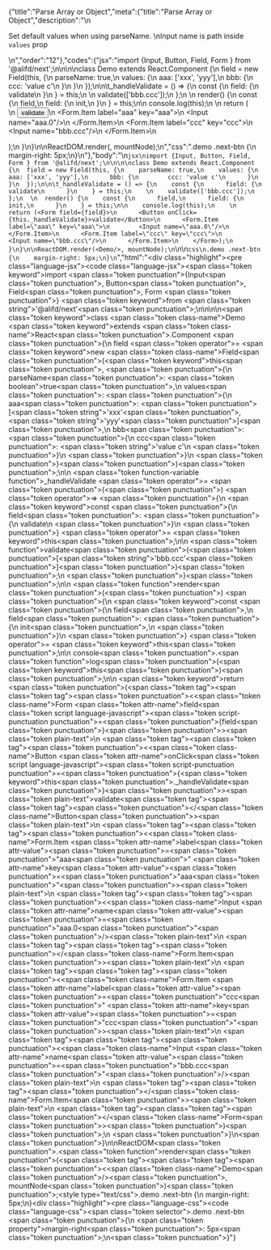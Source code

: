 {"title":"Parse Array or Object","meta":{"title":"Parse Array or Object","description":"\n<p>Set default values when using parseName. \nInput name is path inside <code>values</code> prop</p>\n","order":"12"},"codes":{"jsx":"import {Input, Button, Field, Form } from '@alifd/next';\n\n\n\nclass Demo extends React.Component {\n  field = new Field(this, {\n    parseName: true,\n    values: {\n      aaa: ['xxx', 'yyy'],\n      bbb: {\n        ccc: 'value c'\n      }\n    }\n  });\n\n\t_handleValidate = () => {\n    const {\n      field: {\n        validate\n      }\n    } = this;\n    \n    validate(['bbb.ccc']);\n  };\n  \n  render() {\n    const {\n      field,\n      field: {\n        init,\n      }\n    } = this;\n\n    console.log(this);\n    \n    return (<Form field={field}>\n      <Button onClick={this._handleValidate}>validate</Button>\n      <Form.Item label=\"aaa\" key=\"aaa\">\n        <Input name=\"aaa.0\"/>\n      </Form.Item>\n      <Form.Item label=\"ccc\" key=\"ccc\">\n        <Input name=\"bbb.ccc\"/>\n      </Form.Item>\n    </Form>);\n  }\n}\n\nReactDOM.render(<Demo/>, mountNode);\n","css":".demo .next-btn {\n    margin-right: 5px;\n}\n"},"body":"\n````jsx\nimport {Input, Button, Field, Form } from '@alifd/next';\n\n\n\nclass Demo extends React.Component {\n  field = new Field(this, {\n    parseName: true,\n    values: {\n      aaa: ['xxx', 'yyy'],\n      bbb: {\n        ccc: 'value c'\n      }\n    }\n  });\n\n\t_handleValidate = () => {\n    const {\n      field: {\n        validate\n      }\n    } = this;\n    \n    validate(['bbb.ccc']);\n  };\n  \n  render() {\n    const {\n      field,\n      field: {\n        init,\n      }\n    } = this;\n\n    console.log(this);\n    \n    return (<Form field={field}>\n      <Button onClick={this._handleValidate}>validate</Button>\n      <Form.Item label=\"aaa\" key=\"aaa\">\n        <Input name=\"aaa.0\"/>\n      </Form.Item>\n      <Form.Item label=\"ccc\" key=\"ccc\">\n        <Input name=\"bbb.ccc\"/>\n      </Form.Item>\n    </Form>);\n  }\n}\n\nReactDOM.render(<Demo/>, mountNode);\n````\n\n````css\n.demo .next-btn {\n    margin-right: 5px;\n}\n````","html":"<script>(function(){'use strict';\n\nvar _createClass = function () { function defineProperties(target, props) { for (var i = 0; i < props.length; i++) { var descriptor = props[i]; descriptor.enumerable = descriptor.enumerable || false; descriptor.configurable = true; if (\"value\" in descriptor) descriptor.writable = true; Object.defineProperty(target, descriptor.key, descriptor); } } return function (Constructor, protoProps, staticProps) { if (protoProps) defineProperties(Constructor.prototype, protoProps); if (staticProps) defineProperties(Constructor, staticProps); return Constructor; }; }();\n\nvar _next = require('@alifd/next');\n\nfunction _classCallCheck(instance, Constructor) { if (!(instance instanceof Constructor)) { throw new TypeError(\"Cannot call a class as a function\"); } }\n\nfunction _possibleConstructorReturn(self, call) { if (!self) { throw new ReferenceError(\"this hasn't been initialised - super() hasn't been called\"); } return call && (typeof call === \"object\" || typeof call === \"function\") ? call : self; }\n\nfunction _inherits(subClass, superClass) { if (typeof superClass !== \"function\" && superClass !== null) { throw new TypeError(\"Super expression must either be null or a function, not \" + typeof superClass); } subClass.prototype = Object.create(superClass && superClass.prototype, { constructor: { value: subClass, enumerable: false, writable: true, configurable: true } }); if (superClass) Object.setPrototypeOf ? Object.setPrototypeOf(subClass, superClass) : subClass.__proto__ = superClass; }\n\nvar Demo = function (_React$Component) {\n  _inherits(Demo, _React$Component);\n\n  function Demo() {\n    var _ref;\n\n    var _temp, _this, _ret;\n\n    _classCallCheck(this, Demo);\n\n    for (var _len = arguments.length, args = Array(_len), _key = 0; _key < _len; _key++) {\n      args[_key] = arguments[_key];\n    }\n\n    return _ret = (_temp = (_this = _possibleConstructorReturn(this, (_ref = Demo.__proto__ || Object.getPrototypeOf(Demo)).call.apply(_ref, [this].concat(args))), _this), _this.field = new _next.Field(_this, {\n      parseName: true,\n      values: {\n        aaa: ['xxx', 'yyy'],\n        bbb: {\n          ccc: 'value c'\n        }\n      }\n    }), _this._handleValidate = function () {\n      var _this2 = _this,\n          validate = _this2.field.validate;\n\n\n      validate(['bbb.ccc']);\n    }, _temp), _possibleConstructorReturn(_this, _ret);\n  }\n\n  _createClass(Demo, [{\n    key: 'render',\n    value: function render() {\n      var field = this.field,\n          init = this.field.init;\n\n\n      console.log(this);\n\n      return React.createElement(\n        _next.Form,\n        { field: field },\n        React.createElement(\n          _next.Button,\n          { onClick: this._handleValidate },\n          'validate'\n        ),\n        React.createElement(\n          _next.Form.Item,\n          { label: 'aaa', key: 'aaa' },\n          React.createElement(_next.Input, { name: 'aaa.0' })\n        ),\n        React.createElement(\n          _next.Form.Item,\n          { label: 'ccc', key: 'ccc' },\n          React.createElement(_next.Input, { name: 'bbb.ccc' })\n        )\n      );\n    }\n  }]);\n\n  return Demo;\n}(React.Component);\n\nReactDOM.render(React.createElement(Demo, null), mountNode);})()</script><div class=\"highlight\"><pre class=\"language-jsx\"><code class=\"language-jsx\"><span class=\"token keyword\">import</span> <span class=\"token punctuation\">{</span>Input<span class=\"token punctuation\">,</span> Button<span class=\"token punctuation\">,</span> Field<span class=\"token punctuation\">,</span> Form <span class=\"token punctuation\">}</span> <span class=\"token keyword\">from</span> <span class=\"token string\">'@alifd/next'</span><span class=\"token punctuation\">;</span>\n\n\n\n<span class=\"token keyword\">class</span> <span class=\"token class-name\">Demo</span> <span class=\"token keyword\">extends</span> <span class=\"token class-name\">React<span class=\"token punctuation\">.</span>Component</span> <span class=\"token punctuation\">{</span>\n  field <span class=\"token operator\">=</span> <span class=\"token keyword\">new</span> <span class=\"token class-name\">Field</span><span class=\"token punctuation\">(</span><span class=\"token keyword\">this</span><span class=\"token punctuation\">,</span> <span class=\"token punctuation\">{</span>\n    parseName<span class=\"token punctuation\">:</span> <span class=\"token boolean\">true</span><span class=\"token punctuation\">,</span>\n    values<span class=\"token punctuation\">:</span> <span class=\"token punctuation\">{</span>\n      aaa<span class=\"token punctuation\">:</span> <span class=\"token punctuation\">[</span><span class=\"token string\">'xxx'</span><span class=\"token punctuation\">,</span> <span class=\"token string\">'yyy'</span><span class=\"token punctuation\">]</span><span class=\"token punctuation\">,</span>\n      bbb<span class=\"token punctuation\">:</span> <span class=\"token punctuation\">{</span>\n        ccc<span class=\"token punctuation\">:</span> <span class=\"token string\">'value c'</span>\n      <span class=\"token punctuation\">}</span>\n    <span class=\"token punctuation\">}</span>\n  <span class=\"token punctuation\">}</span><span class=\"token punctuation\">)</span><span class=\"token punctuation\">;</span>\n\n    <span class=\"token function-variable function\">_handleValidate</span> <span class=\"token operator\">=</span> <span class=\"token punctuation\">(</span><span class=\"token punctuation\">)</span> <span class=\"token operator\">=></span> <span class=\"token punctuation\">{</span>\n    <span class=\"token keyword\">const</span> <span class=\"token punctuation\">{</span>\n      field<span class=\"token punctuation\">:</span> <span class=\"token punctuation\">{</span>\n        validate\n      <span class=\"token punctuation\">}</span>\n    <span class=\"token punctuation\">}</span> <span class=\"token operator\">=</span> <span class=\"token keyword\">this</span><span class=\"token punctuation\">;</span>\n\n    <span class=\"token function\">validate</span><span class=\"token punctuation\">(</span><span class=\"token punctuation\">[</span><span class=\"token string\">'bbb.ccc'</span><span class=\"token punctuation\">]</span><span class=\"token punctuation\">)</span><span class=\"token punctuation\">;</span>\n  <span class=\"token punctuation\">}</span><span class=\"token punctuation\">;</span>\n\n  <span class=\"token function\">render</span><span class=\"token punctuation\">(</span><span class=\"token punctuation\">)</span> <span class=\"token punctuation\">{</span>\n    <span class=\"token keyword\">const</span> <span class=\"token punctuation\">{</span>\n      field<span class=\"token punctuation\">,</span>\n      field<span class=\"token punctuation\">:</span> <span class=\"token punctuation\">{</span>\n        init<span class=\"token punctuation\">,</span>\n      <span class=\"token punctuation\">}</span>\n    <span class=\"token punctuation\">}</span> <span class=\"token operator\">=</span> <span class=\"token keyword\">this</span><span class=\"token punctuation\">;</span>\n\n    console<span class=\"token punctuation\">.</span><span class=\"token function\">log</span><span class=\"token punctuation\">(</span><span class=\"token keyword\">this</span><span class=\"token punctuation\">)</span><span class=\"token punctuation\">;</span>\n\n    <span class=\"token keyword\">return</span> <span class=\"token punctuation\">(</span><span class=\"token tag\"><span class=\"token tag\"><span class=\"token punctuation\">&lt;</span><span class=\"token class-name\">Form</span></span> <span class=\"token attr-name\">field</span><span class=\"token script language-javascript\"><span class=\"token script-punctuation punctuation\">=</span><span class=\"token punctuation\">{</span>field<span class=\"token punctuation\">}</span></span><span class=\"token punctuation\">></span></span><span class=\"token plain-text\">\n      </span><span class=\"token tag\"><span class=\"token tag\"><span class=\"token punctuation\">&lt;</span><span class=\"token class-name\">Button</span></span> <span class=\"token attr-name\">onClick</span><span class=\"token script language-javascript\"><span class=\"token script-punctuation punctuation\">=</span><span class=\"token punctuation\">{</span><span class=\"token keyword\">this</span><span class=\"token punctuation\">.</span>_handleValidate<span class=\"token punctuation\">}</span></span><span class=\"token punctuation\">></span></span><span class=\"token plain-text\">validate</span><span class=\"token tag\"><span class=\"token tag\"><span class=\"token punctuation\">&lt;/</span><span class=\"token class-name\">Button</span></span><span class=\"token punctuation\">></span></span><span class=\"token plain-text\">\n      </span><span class=\"token tag\"><span class=\"token tag\"><span class=\"token punctuation\">&lt;</span><span class=\"token class-name\">Form.Item</span></span> <span class=\"token attr-name\">label</span><span class=\"token attr-value\"><span class=\"token punctuation\">=</span><span class=\"token punctuation\">\"</span>aaa<span class=\"token punctuation\">\"</span></span> <span class=\"token attr-name\">key</span><span class=\"token attr-value\"><span class=\"token punctuation\">=</span><span class=\"token punctuation\">\"</span>aaa<span class=\"token punctuation\">\"</span></span><span class=\"token punctuation\">></span></span><span class=\"token plain-text\">\n        </span><span class=\"token tag\"><span class=\"token tag\"><span class=\"token punctuation\">&lt;</span><span class=\"token class-name\">Input</span></span> <span class=\"token attr-name\">name</span><span class=\"token attr-value\"><span class=\"token punctuation\">=</span><span class=\"token punctuation\">\"</span>aaa.0<span class=\"token punctuation\">\"</span></span><span class=\"token punctuation\">/></span></span><span class=\"token plain-text\">\n      </span><span class=\"token tag\"><span class=\"token tag\"><span class=\"token punctuation\">&lt;/</span><span class=\"token class-name\">Form.Item</span></span><span class=\"token punctuation\">></span></span><span class=\"token plain-text\">\n      </span><span class=\"token tag\"><span class=\"token tag\"><span class=\"token punctuation\">&lt;</span><span class=\"token class-name\">Form.Item</span></span> <span class=\"token attr-name\">label</span><span class=\"token attr-value\"><span class=\"token punctuation\">=</span><span class=\"token punctuation\">\"</span>ccc<span class=\"token punctuation\">\"</span></span> <span class=\"token attr-name\">key</span><span class=\"token attr-value\"><span class=\"token punctuation\">=</span><span class=\"token punctuation\">\"</span>ccc<span class=\"token punctuation\">\"</span></span><span class=\"token punctuation\">></span></span><span class=\"token plain-text\">\n        </span><span class=\"token tag\"><span class=\"token tag\"><span class=\"token punctuation\">&lt;</span><span class=\"token class-name\">Input</span></span> <span class=\"token attr-name\">name</span><span class=\"token attr-value\"><span class=\"token punctuation\">=</span><span class=\"token punctuation\">\"</span>bbb.ccc<span class=\"token punctuation\">\"</span></span><span class=\"token punctuation\">/></span></span><span class=\"token plain-text\">\n      </span><span class=\"token tag\"><span class=\"token tag\"><span class=\"token punctuation\">&lt;/</span><span class=\"token class-name\">Form.Item</span></span><span class=\"token punctuation\">></span></span><span class=\"token plain-text\">\n    </span><span class=\"token tag\"><span class=\"token tag\"><span class=\"token punctuation\">&lt;/</span><span class=\"token class-name\">Form</span></span><span class=\"token punctuation\">></span></span><span class=\"token punctuation\">)</span><span class=\"token punctuation\">;</span>\n  <span class=\"token punctuation\">}</span>\n<span class=\"token punctuation\">}</span>\n\nReactDOM<span class=\"token punctuation\">.</span><span class=\"token function\">render</span><span class=\"token punctuation\">(</span><span class=\"token tag\"><span class=\"token tag\"><span class=\"token punctuation\">&lt;</span><span class=\"token class-name\">Demo</span></span><span class=\"token punctuation\">/></span></span><span class=\"token punctuation\">,</span> mountNode<span class=\"token punctuation\">)</span><span class=\"token punctuation\">;</span></code></pre></div><style type=\"text/css\">.demo .next-btn {\n    margin-right: 5px;\n}</style><div class=\"highlight\"><pre class=\"language-css\"><code class=\"language-css\"><span class=\"token selector\">.demo .next-btn</span> <span class=\"token punctuation\">{</span>\n    <span class=\"token property\">margin-right</span><span class=\"token punctuation\">:</span> 5px<span class=\"token punctuation\">;</span>\n<span class=\"token punctuation\">}</span></code></pre></div>"}
